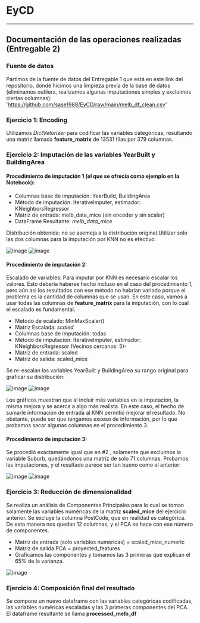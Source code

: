 # EyCD

------

## Documentación de las operaciones realizadas (Entregable 2)

### Fuente de datos
Partimos de la fuente de datos del Entregable 1 que está en este link del repositorio, donde hicimos una limpieza previa de la base de datos (eliminamos outliers, realizamos algunas imputaciones simples y excluimos ciertas columnas):
'https://github.com/sase1988/EyCD/raw/main/melb_df_clean.csv'

### Ejercicio 1: Encoding
Utilizamos _DictVetorizer_ para codificar las variables categóricas, resultando una matriz llamada **feature_matrix** de 13531 filas por 379 columnas.

### Ejercicio 2: Imputación de las variables YearBuilt y BuildingArea

#### Procedimiento de imputación 1 (el que se ofrecia como ejemplo en la Notebook):

- Columnas base de imputación: YearBuild, BuildingArea
- Método de imputación: IterativeImputer, estimador: KNeighborsRegressor 
- Matriz de entrada: melb_data_mice (sin encoder y sin scaler)
- DataFrame Resultante: _melb_data_mice_


Distribución obtenida: no se asemeja a la distribución original.Utilizar solo las dos columnas para la imputación por KNN no es efectivo:

![image](https://user-images.githubusercontent.com/36776334/123524824-25f8ae80-d6a3-11eb-8f00-8534a9312f91.png)
![image](https://user-images.githubusercontent.com/36776334/123524827-298c3580-d6a3-11eb-9542-03f7caf76fff.png)

#### Procedimiento de imputación 2:

Escalado de variables: Para imputar por KNN es necesario escalar los valores. Esto debería haberse hecho incluso en el caso del procedimiento 1, pero aún asi los resultados con ese método no habrian variado porque el problema es la cantidad de columnas que se usan. En este caso, vamos a usar todas las columnas de **feature_matrix** para la imputación, con lo cual el escalado es fundamental.

- Metodo de ecalado:  MinMaxScaler()
- Matriz Escalada: _scaled_
- Columnas base de imputación: todas
- Método de imputación: IterativeImputer, estimador: KNeighborsRegressor (Vecinos cercanos: 5)- 
- Matriz de entrada: scaled
- Matriz de salida: scaled_mice

Se re-escalan las variables YearBuilt y BuildingArea su rango original para graficar su distribución:

![image](https://user-images.githubusercontent.com/36776334/123525142-124e4780-d6a5-11eb-889e-43042a3d62ab.png)
![image](https://user-images.githubusercontent.com/36776334/123525148-1712fb80-d6a5-11eb-934e-c20873f99b82.png)

Los gráficos muestran que al incluir más variables en la imputación, la misma mejora y se acerca a algo más realista. En este caso, el hecho de sumarle información de entrada al KNN permitió mejorar el resultado. No obstante, puede ser que tengamos exceso de información, por lo que probamos sacar algunas columnas en el procedimiento 3.

#### Procedimiento de imputación 3:

Se procedió exactamente igual que en #2 , solamente que excluimos la variable Suburb, quedándonos una matriz de solo 71 columnas. Probamos las imputaciones, y el resultado parece ser tan bueno como el anterior:

![image](https://user-images.githubusercontent.com/36776334/123525639-9f46d000-d6a8-11eb-8420-932cbb83b1ba.png)
![image](https://user-images.githubusercontent.com/36776334/123525643-a372ed80-d6a8-11eb-9ba6-3966f19bd282.png)

### Ejercicio 3: Reducción de dimensionalidad

Se realiza un análisis de Componentes Principales para lo cual se toman solamente las variables numéricas de la matriz **scaled_mice** del ejercicio anterior. Se excluye la columna PostCode, que en realidad es categórica. De esta manera nos quedan 12 columnas, y el PCA se hace con ese número de componentes.

- Matriz de entrada (solo  variables numéricas) = scaled_mice_numeric
- Matriz de salida PCA = proyected_features
- Graficamos las componentes y tomamos las 3 primeras que explican el 65% de la varianza.

![image](https://user-images.githubusercontent.com/36776334/123525741-4fb4d400-d6a9-11eb-862d-696d5f778ec5.png)

### Ejercicio 4: Composición final del resultado

Se compone un nuevo dataframe con las variables categóricas codificadas, las variables numéricas escaladas y las 3 primeras componentes del PCA. El dataframe resultante se llama **processed_melb_df**




